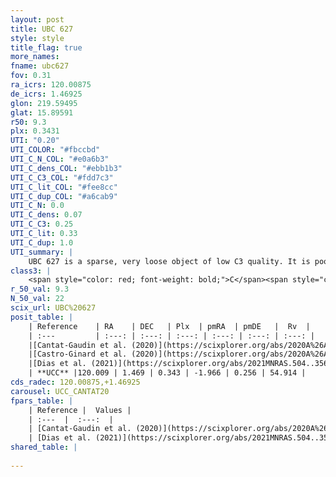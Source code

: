 ```yaml
---
layout: post
title: UBC 627
style: style
title_flag: true
more_names: 
fname: ubc627
fov: 0.31
ra_icrs: 120.00875
de_icrs: 1.46925
glon: 219.59495
glat: 15.89591
r50: 9.3
plx: 0.3431
UTI: "0.20"
UTI_COLOR: "#fbccbd"
UTI_C_N_COL: "#e0a6b3"
UTI_C_dens_COL: "#ebb1b3"
UTI_C_C3_COL: "#fdd7c3"
UTI_C_lit_COL: "#fee8cc"
UTI_C_dup_COL: "#a6cab9"
UTI_C_N: 0.0
UTI_C_dens: 0.07
UTI_C_C3: 0.25
UTI_C_lit: 0.33
UTI_C_dup: 1.0
UTI_summary: |
    UBC 627 is a sparse, very loose object of low C3 quality. It is poorly studied in the literature.<br><br><span style="color: #99180f; font-weight: bold;">Warning: </span>contains less than 25 stars with <i>P>0.5</i> estimated.
class3: |
    <span style="color: red; font-weight: bold;">C</span><span style="color: red; font-weight: bold;">C</span>
r_50_val: 9.3
N_50_val: 22
scix_url: UBC%20627
posit_table: |
    | Reference    | RA    | DEC   | Plx  | pmRA  | pmDE   |  Rv  |
    | :---         | :---: | :---: | :---: | :---: | :---: | :---: |
    |[Cantat-Gaudin et al. (2020)](https://scixplorer.org/abs/2020A%26A...640A...1C) | 120.007 | 1.469 | 0.382 | -1.976 | 0.339 | -- |
    |[Castro-Ginard et al. (2020)](https://scixplorer.org/abs/2020A%26A...635A..45C) | 120.006 | 1.452 | 0.385 | -1.966 | 0.296 | -- |
    |[Dias et al. (2021)](https://scixplorer.org/abs/2021MNRAS.504..356D) | 119.992 | 1.471 | 0.377 | -1.961 | 0.27 | 88.773 |
    | **UCC** |120.009 | 1.469 | 0.343 | -1.966 | 0.256 | 54.914 | 
cds_radec: 120.00875,+1.46925
carousel: UCC_CANTAT20
fpars_table: |
    | Reference |  Values |
    | :---  |  :---:  |
    | [Cantat-Gaudin et al. (2020)](https://scixplorer.org/abs/2020A%26A...640A...1C) | `AVNN=0.12, DMNN=12.12, AgeNN=9.32` |
    | [Dias et al. (2021)](https://scixplorer.org/abs/2021MNRAS.504..356D) | `Av=0.419, Dist=2660, logage=9.401, [Fe/H]=-0.312` |
shared_table: |
    
---
```

